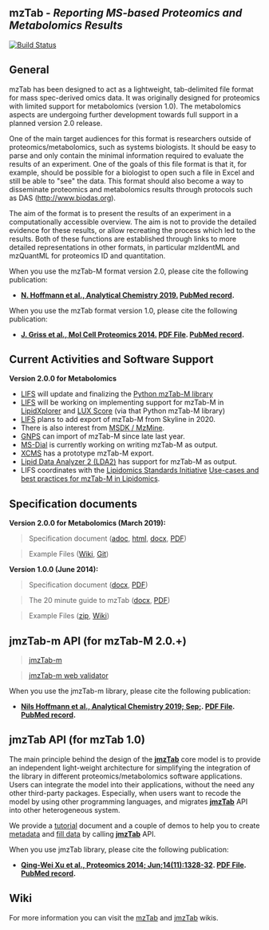 ## mzTab - _Reporting MS-based Proteomics and Metabolomics Results_

[![Build Status](https://travis-ci.org/HUPO-PSI/mzTab.svg?branch=master)](https://travis-ci.org/HUPO-PSI/mzTab)

## General
mzTab has been designed to act as a lightweight, tab-delimited file format for mass spec-derived omics data. It was originally designed for proteomics with limited support for metabolomics (version 1.0). The metabolomics aspects are undergoing further development towards full support in a planned version 2.0 release.

One of the main target audiences for this format is researchers outside of proteomics/metabolomics, such as systems biologists. It should be easy to parse and only contain the minimal information required to evaluate the results of an experiment. One of the goals of this file format is that it, for example, should be possible for a biologist to open such a file in Excel and still be able to "see" the data. This format should also become a way to disseminate proteomics and metabolomics results through protocols such as DAS (http://www.biodas.org).

The aim of the format is to present the results of an experiment in a computationally accessible overview. The aim is not to provide the detailed evidence for these results, or allow recreating the process which led to the results. Both of these functions are established through links to more detailed representations in other formats, in particular mzIdentML and mzQuantML for proteomics ID and quantitation.

When you use the mzTab-M format version 2.0, please cite the following publication:

  * **[N. Hoffmann et al., Analytical Chemistry 2019.](https://pubs.acs.org/doi/10.1021/acs.analchem.8b04310) [PubMed record](http://www.ncbi.nlm.nih.gov/pubmed/30688441).**

When you use the mzTab format version 1.0, please cite the following publication:

  * **[J. Griss et al., Mol Cell Proteomics 2014.](http://www.mcponline.org/content/early/2014/06/30/mcp.O113.036681.abstract) [PDF File](http://www.mcponline.org/content/early/2014/06/30/mcp.O113.036681.full.pdf).  [PubMed record](http://www.ncbi.nlm.nih.gov/pubmed/24980485).**

## Current Activities and Software Support

**Version 2.0.0 for Metabolomics**

 * [LIFS](https://lifs.isas.de) will update and finalizing the [Python mzTab-M library](https://github.com/lifs-tools/pymzTab-m)
 * [LIFS](https://lifs.isas.de) will be working on implementing support for mzTab-M in [LipidXplorer](https://lifs.isas.de/lipidxplorer) and [LUX Score](https://lifs.isas.de/luxscore) (via that Python mzTab-M library)
 * [LIFS](https://lifs.isas.de) plans to add export of mzTab-M from Skyline in 2020.
 * There is also interest from [MSDK / MzMine](https://msdk.github.io/).
 * [GNPS](https://gnps.ucsd.edu/ProteoSAFe/static/gnps-splash.jsp) can import of mzTab-M since late last year.
 * [MS-Dial](http://prime.psc.riken.jp/Metabolomics_Software/MS-DIAL/) is currently working on writing mzTab-M as output.
 * [XCMS](https://github.com/sneumann/xcms) has a prototype mzTab-M export.
 * [Lipid Data Analyzer 2 (LDA2)](http://genome.tugraz.at/lda2/lda_description.shtml) has support for mzTab-M as output.
 * LIFS coordinates with the [Lipidomics Standards Initiative](https://lipidomics-standards-initiative.org/) [Use-cases and best practices for mzTab-M in Lipidomics](https://github.com/lipidomics-standards-initiative/).

## Specification documents

**Version 2.0.0 for Metabolomics (March 2019):**

  > Specification document ([adoc](https://github.com/HUPO-PSI/mzTab/blob/master/specification_document-releases/2_0-Metabolomics-Release/mzTab_format_specification_2_0-M_release.adoc), [html](http://hupo-psi.github.io/mzTab/2_0-metabolomics-release/mzTab_format_specification_2_0-M_release.html), [docx](http://hupo-psi.github.io/mzTab/2_0-metabolomics-release/mzTab_format_specification_2_0-M_release.docx), [PDF](http://hupo-psi.github.io/mzTab/2_0-metabolomics-release/mzTab_format_specification_2_0-M_release.pdf))
  
  > Example Files ([Wiki](../../wiki/Examples), [Git](https://github.com/HUPO-PSI/mzTab/tree/master/examples/2_0-Metabolomics_Release))

**Version 1.0.0 (June 2014):**

  > Specification document ([docx](https://github.com/HUPO-PSI/mzTab/tree/master/specification_document-releases/1_0-Proteomics-Release/mzTab_format_specification.docx), [PDF](https://github.com/HUPO-PSI/mzTab/tree/master/specification_document-releases/1_0-Proteomics-Release/mzTab_format_specification.pdf))

  > The 20 minute guide to mzTab ([docx](https://github.com/HUPO-PSI/mzTab/tree/master/specification_document-releases/1_0-Proteomics-Release/20minute_guide_mzTab.docx), [PDF](https://github.com/HUPO-PSI/mzTab/tree/master/specification_document-releases/1_0-Proteomics-Release/20minute_guide_mzTab.pdf))

  > Example Files ([zip](http://www.ebi.ac.uk/pride/resources/tools/jmztab/latest/examples.zip), [Wiki](../../wiki/Examples))

## jmzTab-m API (for mzTab-M 2.0.+)

  > [jmzTab-m](https://github.com/lifs-tools/jmzTab-m)

  > [jmzTab-m web validator](https://github.com/lifs-tools/jmzTab-m-webapp)
  
When you use the jmzTab-m library, please cite the following publication:

* **[Nils Hoffmann et al., Analytical Chemistry 2019; Sep;](https://pubs.acs.org/doi/10.1021/acs.analchem.9b01987). [PDF File](). [PubMed record](http://www.ncbi.nlm.nih.gov/pubmed/31525911).**

## jmzTab API (for mzTab 1.0)

The main principle behind the design of the [**jmzTab**](https://github.com/PRIDE-Utilities/jmztab) core model is to provide an independent light-weight architecture for simplifying the integration of the library in different proteomics/metabolomics software applications. Users can integrate the model into their applications, without the need any other third-party packages. Especially, when users want to recode the model by using other programming languages, and migrates [**jmzTab**](https://github.com/PRIDE-Utilities/jmztab) API into other heterogeneous system.

We provide a [tutorial](https://github.com/PRIDE-Utilities/jmztab/wiki/Home) document and a couple of demos to help you to create [metadata](https://github.com/PRIDE-Utilities/jmztab/wiki/jmzTab-Metadata) and [fill data](https://github.com/PRIDE-Utilities/jmztab/wiki/jmzTab-Columns) by calling [**jmzTab**](https://github.com/PRIDE-Utilities/jmztab) API.

When you use jmzTab library, please cite the following publication:

  * **[Qing-Wei Xu et al., Proteomics 2014; Jun;14(11):1328-32](http://onlinelibrary.wiley.com/doi/10.1002/pmic.201300560/abstract). [PDF File](http://onlinelibrary.wiley.com/doi/10.1002/pmic.201300560/pdf).  [PubMed record](http://www.ncbi.nlm.nih.gov/pubmed/24659499).**

## Wiki
For more information you can visit the [mzTab](https://github.com/HUPO-PSI/mzTab/wiki) and [jmzTab](https://github.com/PRIDE-Utilities/jmztab/wiki) wikis.

